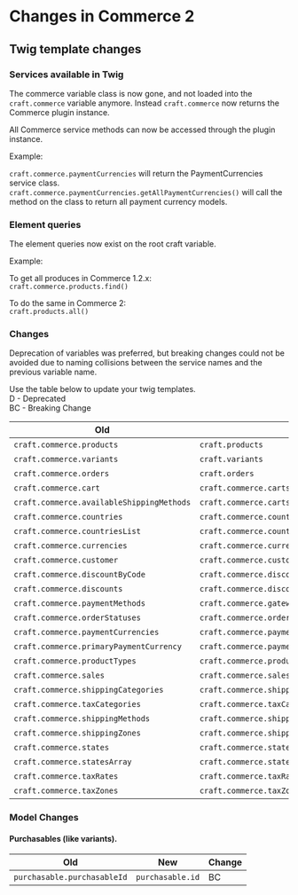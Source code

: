 # Changes in Commerce 2

## Twig template changes

### Services available in Twig

The commerce variable class is now gone, and not loaded into the `craft.commerce` variable anymore. Instead `craft.commerce` now returns the Commerce plugin instance.

All Commerce service methods can now be accessed through the plugin instance.

Example:

`craft.commerce.paymentCurrencies` will return the PaymentCurrencies service class.  
`craft.commerce.paymentCurrencies.getAllPaymentCurrencies()` will call the method on the class to return all payment currency models.
 
 ### Element queries 

The element queries now exist on the root craft variable.

Example:

To get all produces in Commerce 1.2.x:  
`craft.commerce.products.find()`  

To do the same in Commerce 2:  
`craft.products.all()`


### Changes

Deprecation of variables was preferred, but breaking changes could not be avoided due to naming collisions between the service names and the previous variable name.

Use the table below to update your twig templates.  
D - Deprecated  
BC - Breaking Change  

| Old                                       | New                                                       | Change 
|-------------------------------------------|-----------------------------------------------------------|--------
| `craft.commerce.products`                 | `craft.products`                                          | BC     
| `craft.commerce.variants`                 | `craft.variants`                                          | BC     
| `craft.commerce.orders`                   | `craft.orders`                                            | BC     
| `craft.commerce.cart`                     | `craft.commerce.carts.cart`                               | D      
| `craft.commerce.availableShippingMethods` | `craft.commerce.carts.cart.availableShippingMethods`      | D      
| `craft.commerce.countries`                | `craft.commerce.countries.allCountries`                   | BC     
| `craft.commerce.countriesList`            | `craft.commerce.countries.allCountriesAsList`             | D      
| `craft.commerce.currencies`               | `craft.commerce.currencies.allCurrencies`                 | BC     
| `craft.commerce.customer`                 | `craft.commerce.customers.customer`                       | D      
| `craft.commerce.discountByCode`           | `craft.commerce.discounts.discountByCode`                 | D      
| `craft.commerce.discounts`                | `craft.commerce.discounts.allDiscounts`                   | BC     
| `craft.commerce.paymentMethods`           | `craft.commerce.gateways.allCustomerEnabledGateways`      | BC     
| `craft.commerce.orderStatuses`            | `craft.commerce.orderStatuses.allOrderStatuses`           | BC     
| `craft.commerce.paymentCurrencies`        | `craft.commerce.paymentCurrencies.allPaymentCurrencies`   | BC     
| `craft.commerce.primaryPaymentCurrency`   | `craft.commerce.paymentCurrencies.primaryPaymentCurrency` | D      
| `craft.commerce.productTypes`             | `craft.commerce.productTypes.allProductTypes`             | BC     
| `craft.commerce.sales`                    | `craft.commerce.sales.allSales`                           | BC     
| `craft.commerce.shippingCategories`       | `craft.commerce.shippingCategories.allShippingCategories` | BC     
| `craft.commerce.taxCategories`            | `craft.commerce.taxCategories.allTaxCategories`           | BC     
| `craft.commerce.shippingMethods`          | `craft.commerce.shippingMethods.allShippingMethods`       | BC     
| `craft.commerce.shippingZones`            | `craft.commerce.shippingZones.allShippingZones`           | BC     
| `craft.commerce.states`                   | `craft.commerce.states.allStates`                         | BC     
| `craft.commerce.statesArray`              | `craft.commerce.states.statesAsList`                      | D      
| `craft.commerce.taxRates`                 | `craft.commerce.taxRates.allTaxRates`                     | BC     
| `craft.commerce.taxZones`                 | `craft.commerce.taxZones.allTaxZones`                     | BC   


### Model Changes

#### Purchasables (like variants).

| Old                                       | New                                                       | Change 
|-------------------------------------------|-----------------------------------------------------------|--------
| `purchasable.purchasableId`               | `purchasable.id`                                          | BC   
